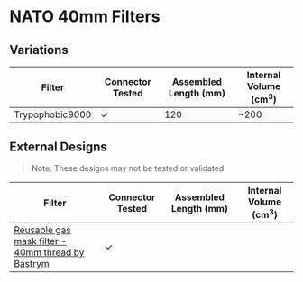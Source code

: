 # NATO 40mm Filters

## Variations

| Filter | Connector Tested | Assembled Length (mm) | Internal Volume (cm<sup>3</sup>) |
| - | - | - | - |
| Trypophobic9000 | &#10003; | 120 | ~200 |

## External Designs

> Note: These designs may not be tested or validated

| Filter | Connector Tested | Assembled Length (mm) | Internal Volume (cm<sup>3</sup>) |
| - | - | - | - |
| [Reusable gas mask filter - 40mm thread by Bastrym](https://www.thingiverse.com/thing:4236518) | &#10003; |  |  |
